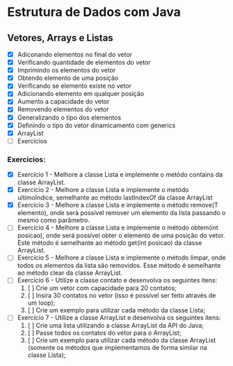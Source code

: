# Estrutura de Dados com Java

## Vetores, Arrays e Listas
- [x] Adiconando elementos no final do vetor
- [x] Verificando quantidade de elementos do vetor
- [x] Imprimindo os elementos do vetor
- [x] Obtendo elemento de uma posição
- [x] Verificando se elemento existe no vetor
- [x] Adicionando elemento em qualquer posição
- [x] Aumento a capacidade do vetor
- [x] Removendo elementos do vetor  
- [x] Generalizando o tipo dos elementos
- [x] Definindo o tipo do vetor dinamicamento com generics
- [x] ArrayList
- [ ] Exercícios

### Exercicios:
- [x] Exercício 1 - Melhore a classe Lista e implemente o metódo contains da classe ArrayList.
- [x] Exercício 2 - Melhore a classe Lista e implemente o metódo ultimoIndice, semelhante ao método lastIndexOf da classe ArrayList
- [x] Exercício 3 - Melhore a classe Lista e implemente o método remove(T elemento), onde será possível remover um elemento da lista passando o mesmo como parâmetro.
- [ ] Exercício 4 - Melhore a classe Lista e implemente o método obtem(int posicao), onde será possível obter o elemento de uma posição do vetor. Este método é semelhante ao método get(int posicao) da classe ArrayList.
- [ ] Exercício 5 - Melhore a classe Lista e implemente o método limpar, onde todos os elementos da lista são removidos. Esse método é semelhante ao método clear da classe ArrayList.
- [ ] Exercício 6 - Utilize a classe contato e desenvolva os seguintes itens:
  1. [ ] Crie um vetor com capacidade para 20 contatos;
  2. [ ] Insira 30 contatos no vetor (isso é possível ser feito através de um loop);
  3. [ ] Crie um exemplo para utilizar cada método da classe Lista;
- [ ] Exercício 7 - Utilize a classe ArrayList e desenvolva os seguintes itens:
  1. [ ] Crie uma lista utilizando a classe ArrayList da API do Java;
  2. [ ] Passe todos os contatos do vetor para o ArrayList;
  3. [ ] Crie um exemplo para utilizar cada método da classe ArrayList (somente os métodos que implementamos de forma similar na classe Lista);